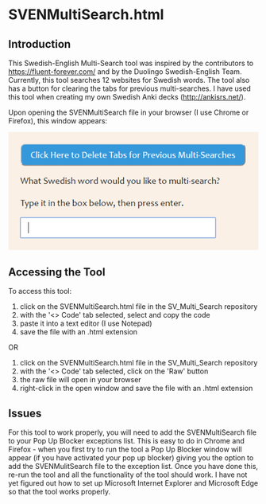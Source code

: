 # SVENMultiSearch.html
## Introduction
This Swedish-English Multi-Search tool was inspired by the contributors to https://fluent-forever.com/ and by the Duolingo
Swedish-English Team.  Currently, this tool searches 12 websites for Swedish words.  The tool also has a button 
for clearing the tabs for previous multi-searches.  I have used this tool when creating my own Swedish Anki decks (http://ankisrs.net/).  

Upon opening the SVENMultiSearch file in your browser (I use Chrome or Firefox), this window appears:

![SVEN Multi Search screen shot](https://github.com/CanDKD/SV_Multi_Search/blob/master/SVEN_Multi_Search.png)

## Accessing the Tool
To access this tool:

1. click on the SVENMultiSearch.html file in the SV_Multi_Search repository  
2. with the '<> Code' tab selected, select and copy the code   
3. paste it into a text editor (I use Notepad)   
4. save the file with an .html extension  

OR

1. click on the SVENMultiSearch.html file in the SV_Multi_Search repository  
2. with the '<> Code' tab selected, click on the 'Raw' button    
3. the raw file will open in your browser     
4. right-click in the open window and save the file with an .html extension  

## Issues
For this tool to work properly, you will need to add the SVENMultiSearch file to your Pop Up Blocker exceptions list.  This is easy to do in Chrome and Firefox - when you first try to run the tool a Pop Up Blocker window will appear (if you have activated your pop up blocker) giving you the option to add the SVENMulitSearch file to the exception list. Once you have done this, re-run the tool and all the functionality of the tool should work.  I have not yet figured out how to set up Microsoft Internet Explorer and Microsoft Edge so that the tool works properly.
